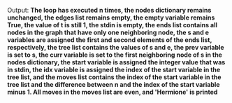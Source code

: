 Output: **The loop has executed n times, the nodes dictionary remains unchanged, the edges list remains empty, the empty variable remains True, the value of t is still 1, the stdin is empty, the ends list contains all nodes in the graph that have only one neighboring node, the s and e variables are assigned the first and second elements of the ends list, respectively, the tree list contains the values of s and e, the prev variable is set to s, the curr variable is set to the first neighboring node of s in the nodes dictionary, the start variable is assigned the integer value that was in stdin, the idx variable is assigned the index of the start variable in the tree list, and the moves list contains the index of the start variable in the tree list and the difference between n and the index of the start variable minus 1. All moves in the moves list are even, and 'Hermione' is printed**